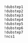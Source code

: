 `!dubstep1`<br>
`!dubstep2`<br>
`!dubstep3`<br>
`!dubstep4`<br>
`!dubstep5`<br>
`!dubstep6`<br>
`!dubstep7`<br>
`!ncs1`
